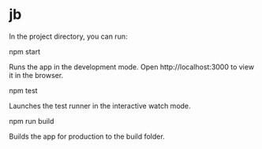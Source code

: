 # jb

In the project directory, you can run:

npm start


Runs the app in the development mode.
Open http://localhost:3000 to view it in the browser.

npm test


Launches the test runner in the interactive watch mode.

npm run build


Builds the app for production to the build folder.
